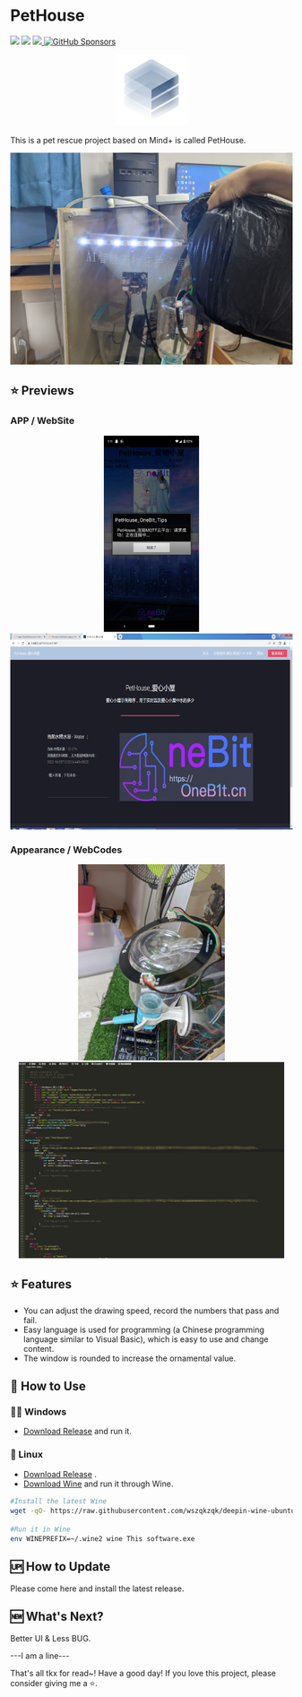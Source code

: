 # PetHouse

<a target="_blank" href="https://github.com/Sh1n3zZ/PetHouse"><img src="https://img.shields.io/github/stars/Sh1n3zZ/PetHouse" /></a> 
<a target="_blank" href="https://github.com/Sh1n3zZ/PetHouse"><img src="https://img.shields.io/github/last-commit/Sh1n3zZ/PetHouse" /></a>
<a target="_blank" href="https://github.com/Sh1n3zZ/PetHouse"><img src="https://img.shields.io/github/v/release/Sh1n3zZ/PetHouse" />
[![GitHub Sponsors](https://img.shields.io/github/sponsors/Sh1n3zZ?label=GitHub%20Sponsors)](https://github.com/sponsors/Sh1n3zZ)

<div align="center" width="100%">
    <img src="./public/icon.png" width="128" alt="" />
</div>

This is a pet rescue project based on Mind+ is called PetHouse.

<img src="./public/DemoPic.jpg" width="700" alt="" />

## ⭐ Previews

### APP / WebSite
<p align="center">
<img src="./public/APP.png" height="350"/>
<img src="./public/WebSite.png" height="350"/>
</p>

### Appearance / WebCodes
<p align="center">
<img src="./public/Appearance.jpg" height="350"/>
<img src="./public/WebCodes.png" height="350"/>
</p>

## ⭐ Features

* You can adjust the drawing speed, record the numbers that pass and fail.
* Easy language is used for programming (a Chinese programming language similar to Visual Basic), which is easy to use and change content.
* The window is rounded to increase the ornamental value.

## 🔧 How to Use

### 💪🏻 Windows

- [Download Release](https://github.com/Sh1n3zZ/PetHouse/releases) and run it.

### 🐳 Linux

- [Download Release](https://github.com/Sh1n3zZ/PetHouse/releases) .
- [Download Wine](https://www.winehq.org/) and run it through Wine.

```bash
#Install the latest Wine
wget -qO- https://raw.githubusercontent.com/wszqkzqk/deepin-wine-ubuntu/master/online_install.sh | bash -e

#Run it in Wine
env WINEPREFIX=~/.wine2 wine This software.exe
```
## 🆙 How to Update

Please come here and install the latest release.

## 🆕 What's Next?

Better UI & Less BUG.

---I am a line---

That's all tkx for read~!
Have a good day!
If you love this project, please consider giving me a ⭐.
